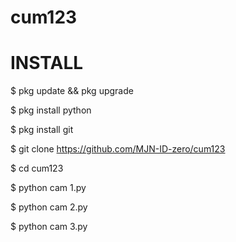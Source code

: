 # cum123
# INSTALL
 
$ pkg update && pkg upgrade

$ pkg install python

$ pkg install git 

$ git clone https://github.com/MJN-ID-zero/cum123

$ cd cum123

$ python cam 1.py 
         
$ python cam 2.py

$ python cam 3.py
